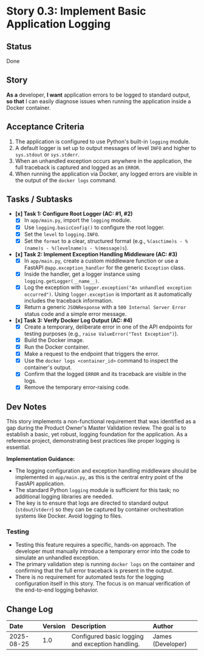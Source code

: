 # Story 0.3: Implement Basic Application Logging

## Status
Done

## Story
**As a** developer,
**I want** application errors to be logged to standard output,
**so that** I can easily diagnose issues when running the application inside a Docker container.

## Acceptance Criteria
1. The application is configured to use Python's built-in `logging` module.
2. A default logger is set up to output messages of level `INFO` and higher to `sys.stdout` or `sys.stderr`.
3. When an unhandled exception occurs anywhere in the application, the full traceback is captured and logged as an `ERROR`.
4. When running the application via Docker, any logged errors are visible in the output of the `docker logs` command.

## Tasks / Subtasks
*   **[x] Task 1: Configure Root Logger (AC: #1, #2)**
    *   [x] In `app/main.py`, import the `logging` module.
    *   [x] Use `logging.basicConfig()` to configure the root logger.
    *   [x] Set the `level` to `logging.INFO`.
    *   [x] Set the `format` to a clear, structured format (e.g., `%(asctime)s - %(name)s - %(levelname)s - %(message)s`).

*   **[x] Task 2: Implement Exception Handling Middleware (AC: #3)**
    *   [x] In `app/main.py`, create a custom middleware function or use a FastAPI `@app.exception_handler` for the generic `Exception` class.
    *   [x] Inside the handler, get a logger instance using `logging.getLogger(__name__)`.
    *   [x] Log the exception with `logger.exception("An unhandled exception occurred")`. Using `logger.exception` is important as it automatically includes the traceback information.
    *   [x] Return a generic `JSONResponse` with a `500 Internal Server Error` status code and a simple error message.

*   **[x] Task 3: Verify Docker Log Output (AC: #4)**
    *   [x] Create a temporary, deliberate error in one of the API endpoints for testing purposes (e.g., `raise ValueError("Test Exception")`).
    *   [x] Build the Docker image.
    *   [x] Run the Docker container.
    *   [x] Make a request to the endpoint that triggers the error.
    *   [x] Use the `docker logs <container_id>` command to inspect the container's output.
    *   [x] Confirm that the logged `ERROR` and its traceback are visible in the logs.
    *   [x] Remove the temporary error-raising code.

## Dev Notes
This story implements a non-functional requirement that was identified as a gap during the Product Owner's Master Validation review. The goal is to establish a basic, yet robust, logging foundation for the application. As a reference project, demonstrating best practices like proper logging is essential.

**Implementation Guidance:**
*   The logging configuration and exception handling middleware should be implemented in `app/main.py`, as this is the central entry point of the FastAPI application.
*   The standard Python `logging` module is sufficient for this task; no additional logging libraries are needed.
*   The key is to ensure that logs are directed to standard output (`stdout`/`stderr`) so they can be captured by container orchestration systems like Docker. Avoid logging to files.

### Testing
*   Testing this feature requires a specific, hands-on approach. The developer must manually introduce a temporary error into the code to simulate an unhandled exception.
*   The primary validation step is running `docker logs` on the container and confirming that the full error traceback is present in the output.
*   There is no requirement for automated tests for the logging configuration itself in this story. The focus is on manual verification of the end-to-end logging behavior.

## Change Log
| Date | Version | Description | Author |
| :--- | :--- | :--- | :--- |
| 2025-08-25 | 1.0 | Configured basic logging and exception handling. | James (Developer) |
